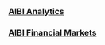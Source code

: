 
<span style="display:block; color:blue; margin-top:-90px;"> </span>
[about me](about.md)

<br/>


### [AIBI Analytics](posts/AIBI_Analytics/index.md)

### [AIBI Financial Markets](posts/AIBI_Financial_Markets/index.md)
